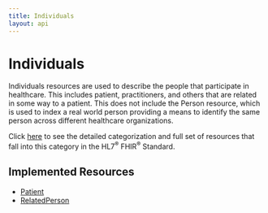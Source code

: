 ```yaml
---
title: Individuals
layout: api
---
```


# Individuals

Individuals resources are used to describe the people that participate in healthcare. This includes patient, 
practitioners, and others that are related in some way to a patient. This does not include the Person resource, which is
used to index a real world person providing a means to identify the same person across different healthcare organizations.

Click [here](http://hl7.org/fhir/dstu2/resourceguide.html#3.1.3.1) to see the detailed categorization and full set of
resources that fall into this category in the HL7<sup>®</sup> FHIR<sup>®</sup> Standard.

## Implemented Resources
* [Patient](../individuals/patient)
* [RelatedPerson](../individuals/related-person)